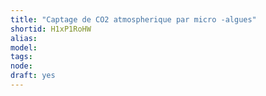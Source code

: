 ```yaml
---
title: "Captage de CO2 atmospherique par micro -algues"
shortid: H1xP1RoHW
alias:
model:
tags:
node:
draft: yes
---
```

